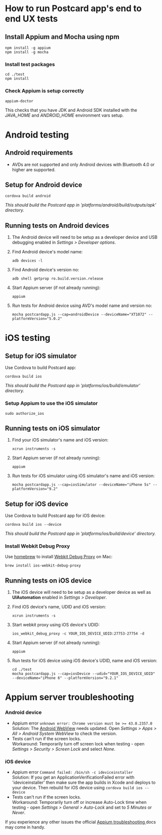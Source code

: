 # How to run Postcard app's end to end UX tests

## Install Appium and Mocha using npm
```
npm install -g appium
npm install -g mocha
```  
### Install test packages
```
cd ./test
npm install
```  
### Check Appium is setup correctly
```
appium-doctor
```  
This checks that you have JDK and Android SDK installed with the *JAVA_HOME* and *ANDROID_HOME* environment vars setup.  

# Android testing

## Android requirements
- AVDs are not supported and only Android devices with Bluetooth 4.0 or higher are supported.

## Setup for Android device
```
cordova build android
```  
*This should build the Postcard app in 'platforms/android/build/outputs/apk' directory.*  

## Running tests on Android devices
1. The Android device will need to be setup as a developer device and USB debugging enabled in *Settings > Developer options*.  
2. Find Android device's model name:  

    ```
    adb devices -l
    ```  

3. Find Android device's version no:  

    ```
    adb shell getprop ro.build.version.release
    ```  

4. Start Appium server (if not already running):  

    ```  
    appium
    ```


5. Run tests for Android device using AVD's model name and version no:  

    ```
    mocha postcardapp.js --cap=androidDevice --deviceName="XT1072" --platformVersion="5.0.2"
    ```  

# iOS testing
## Setup for iOS simulator
Use Cordova to build Postcard app:  
```
cordova build ios
```  
*This should build the Postcard app in 'platforms/ios/build/emulator' directory.*

### Setup Appium to use the iOS simulator
```
sudo authorize_ios
```

## Running tests on iOS simulator
1. Find your iOS simulator's name and iOS version:  

    ```
    xcrun instruments -s
    ```

2. Start Appium server (if not already running):  

    ```
    appium
    ```

3. Run tests for iOS simulator using iOS simulator's name and iOS version:  

    ```
    mocha postcardapp.js --cap=iosSimulator --deviceName="iPhone 5s" --platformVersion="9.2"
    ```

## Setup for iOS device
Use Cordova to build Postcard app for iOS device:  
```
cordova build ios --device
```  
*This should build the Postcard app in 'platforms/ios/build/device' directory.*  

### Install Webkit Debug Proxy
Use [homebrew](http://brew.sh/) to install [Webkit Debug Proxy](https://github.com/google/ios-webkit-debug-proxy) on Mac:
```
brew install ios-webkit-debug-proxy
```

## Running tests on iOS device
1. The iOS device will need to be setup as a developer device as well as **UIAutomation** enabled in *Settings > Developer*.  
2. Find iOS device's name, UDID and iOS version:  

    ```
    xcrun instruments -s
    ```

3. Start webkit proxy using iOS device's UDID:  

    ```
    ios_webkit_debug_proxy -c YOUR_IOS_DEVICE_UDID:27753-27754 -d
    ```

4. Start Appium server (if not already running):  

    ```
    appium
    ```

5. Run tests for iOS device using iOS device's UDID, name and iOS version:  

    ```
    cd ./test
    mocha postcardapp.js --cap=iosDevice --udid="YOUR_IOS_DEVICE_UDID" --deviceName="iPhone 6" --platformVersion="9.2.1"
    ```

# Appium server troubleshooting

### Android device
- Appium error `unknown error: Chrome version must be >= 43.0.2357.0`  
Solution: The [Android WebView]( https://play.google.com/store/apps/details?id=com.google.android.webview) needs updated. Open *Settings > Apps > All > Android System WebView* to check the version.
- Tests can't run if the screen locks.  
Workaround: Temporarily turn off screen lock when testing - open *Settings > Security > Screen Lock* and select *None*.

### iOS device
- Appium error `Command failed: /bin/sh -c ideviceinstaller`  
Solution: If you get an ApplicationVerificationFailed error with 'ideviceinstaller' then make sure the app builds in Xcode and deploys to your device. Then rebuild for iOS device using `cordova build ios --device`
- Tests can't run if the screen locks.  
Workaround: Temporarily turn off or increase Auto-Lock time when testing - open *Settings > General > Auto-Lock* and set to *5 Minutes* or *Never*.

If you experience any other issues the official [Appium troubleshooting ](http://appium.io/slate/en/1.4/?javascript#troubleshooting-appium) docs may come in handy.
